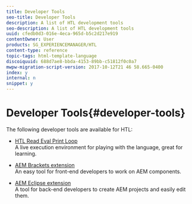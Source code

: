 ```yaml
---
title: Developer Tools
seo-title: Developer Tools
description: A list of HTL development tools
seo-description: A list of HTL development tools
uuid: cfedb0d3-016e-4eca-965d-b5c2d217e919
contentOwner: User
products: SG_EXPERIENCEMANAGER/HTL
content-type: reference
topic-tags: html-template-language
discoiquuid: 688d7ae8-bbda-4153-89bb-c51812f0c0a7
mwpw-migration-script-version: 2017-10-12T21 46 58.665-0400
index: y
internal: n
snippet: y
---
```


# Developer Tools{#developer-tools}

The following developer tools are available for HTL:

* [HTL Read Eval Print Loop](https://github.com/Adobe-Marketing-Cloud/aem-htl-repl)  
  A live execution environment for playing with the language, great for learning.

* [AEM Brackets extension](https://helpx.adobe.com/experience-manager/6-4/sites/developing/using/aem-brackets.html)  
  An easy tool for front-end developers to work on AEM components.

* [AEM Eclipse extension](https://helpx.adobe.com/experience-manager/6-4/sites/developing/using/aem-eclipse.html)  
  A tool for back-end developers to create AEM projects and easily edit them.

